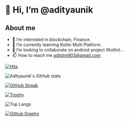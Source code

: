 # 👋 Hi, I’m @adityaunik
## About me
-  👀 I’m interested in blockchain, Finance.
- 🌱 I’m currently learning Kotlin Multi Platform.
- 💞️ I’m looking to collaborate on android project (Kotlin)...
- 📫 How to reach me adtgtm903@gmail.com

<!---
adityaunik/adityaunik is a ✨ special ✨ repository because its `README.md` (this file) appears on your GitHub profile.
You can click the Preview link to take a look at your changes.
--->


[![Hits](https://hits.seeyoufarm.com/api/count/incr/badge.svg?url=https%3A%2F%2Fgithub.com%2Fadityaunik&count_bg=%2379C83D&title_bg=%230084FF&icon=arduino.svg&icon_color=%2300FF20&title=Stalks&edge_flat=false)](https://hits.seeyoufarm.com)



![Adityaunik's GitHub stats](https://github-readme-stats.vercel.app/api?username=adityaunik&count_private=true&show_icons=true&include_all_commits=true&bg_color=000000&icon_color=ff3300&text_color=e60000&title_color=cc3300&border_color=ff0000)


[![GitHub Streak](https://github-readme-streak-stats.herokuapp.com?user=adityaunik&theme=highcontrast&sideNums=DD0000&background=000000&border=DD2727&stroke=DD6316&ring=FF7D12&currStreakNum=FFBD05&dates=FFD500&sideLabels=FF851A)](https://git.io/streak-stats)


[![Trophy](https://github-profile-trophy.vercel.app/?username=adityaunik&theme=onedark)](https://github.com/adityaunik/github-profile-trophy)

![Top Langs](https://github-readme-stats.vercel.app/api/top-langs/?username=adityaunik&theme=radical&layout=compact)





[![Github Graphs](https://activity-graph.herokuapp.com/graph?username=adityaunik&bg_color=000000&color=ff0000&line=ff3300&point=cc0000&hide_border=true)](https://github.com/adityaunik)
